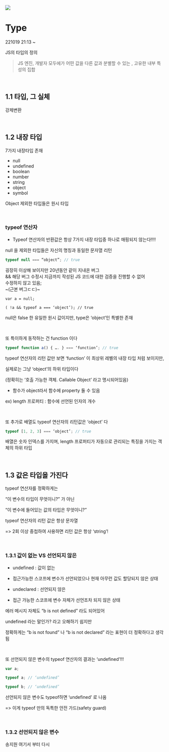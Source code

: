 ![](https://user-images.githubusercontent.com/13375734/196721412-e0c8eb8e-1621-4f13-a451-d80d24a2f851.png)

# Type

221019 21:13 ~

JS의 타입의 정의

> JS 엔진, 개발자 모두에가 어떤 값을 다른 값과 분별할 수 있는 , 고유한 내부 특성의 집합

&nbsp;
&nbsp;

## 1.1 타입, 그 실체

강제변환

&nbsp;
&nbsp;

## 1.2 내장 타입

7가지 내장타입  존재

- null
- undefined
- boolean
- number
- string
- object
- symbol


Object 제외한 타입들은 원시 타입

&nbsp;

### typeof 연산자

- Typeof 연산자의 반환값은 항상 7가지 내장 타입중 하나로 매핑되지 않는다!!!!

null 을 제외한 타입들은 자신의 명칭과 동일한 문자열 리턴

```js
typeof null === “object”; // true

```

굉장히 이상해 보이지만 20년동안 같이 지내온 버그   
&& 해당 버그 수정시 지금까지 작성된 JS 코드에 대한 검증을 진행할 수 없어   
수정하지 않고 있음;    
~(근본 버그ㄷㄷ)~


```
var a = null;

( !a && typeof a === ‘object’); // true
```

null은 false 한 유일한 원시 값이지만, type은 ‘object’인 특별한 존재

&nbsp;

또 특이하게 동작하는 건 function 이다

```js
typeof function a() { …. } === ‘function’; // true
```

typeof 연산자의 리턴 값만 보면 ‘function’ 이 최상위 레벨의 내장 타입 처럼 보이지만,

실제로는 그냥 ‘object’의 하위 타입이다

(정확히는 ‘호출 가능한 객체. Callable Object’ 라고 명시되어있음)

+ 함수가 object라서 함수에 property 둘 수 있음

ex) length 프로퍼티 : 함수에 선언된 인자의 개수

&nbsp;

또 추가로 배열도 typeof 연산자의 리턴값은 ‘object’ 다

```js
typeof [1, 2, 3] === ‘object’; // true
```

배열은 숫자 인덱스를 가지며, length 프로퍼티가 자동으로 관리되는 특징을 가지는 객체의 하위 타입


&nbsp;
&nbsp;


## 1.3 값은 타입을 가진다

typeof 연산자를 정확하게는

“이 변수의 타입이 무엇이니?” 가 아닌

“이 변수에 들어있는 값의 타입은 무엇이니?”



typeof 연산자의 리턴 값은 항상 문자열

=> 2회 이상 중첩하여 사용하면 리턴 값은 항상 ‘string’!

&nbsp;

### 1.3.1 값이 없는 VS 선언되지 않은

- undefined : 값이 없는

- 접근가능한 스코프에 변수가 선언되었으나 현재 아무런 값도 할당되지 않은 상태

- undeclared : 선언되지 않은

- 접근 가능한 스코프에 변수 자체가 선언조차 되지 않은 상태



에러 메시지 자체도 “b is not defined” 라도 되어있어

undefined 라는 말인가? 라고 오해하기 쉽지만

정확하게는 “b is not found” 나 “b is not declared” 라는 표현이 더 정확하다고 생각됨


&nbsp;

또 선언되지 않은 변수의 typeof 연산자의 결과는 ‘undefined’!!!

```js
var a;

typeof a; // ‘undefined’

typeof b; // ‘undefined’
```

선언되지 않은 변수도 typeof하면 ‘undefined’ 로 나옴

=> 이게 typeof 만의 독특한 안전 가드(safety guard)

&nbsp;

### 1.3.2 선언되지 않은 변수

송지원 여기서 부터 다시

&nbsp;
&nbsp;
&nbsp;
&nbsp;
